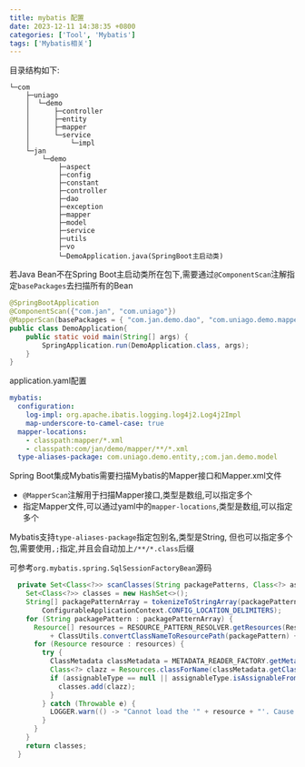 ```yaml
---
title: mybatis 配置
date: 2023-12-11 14:38:35 +0800
categories: ['Tool', 'Mybatis']
tags: ['Mybatis相关']
---
```


目录结构如下:

```text
└─com
    ├─uniago
    │  └─demo
    │      ├─controller
    │      ├─entity
    │      ├─mapper
    │      └─service
    │          └─impl
    └─jan
        └─demo
            ├─aspect
            ├─config
            ├─constant
            ├─controller
            ├─dao
            ├─exception
            ├─mapper
            ├─model
            ├─service
            ├─utils
            ├─vo
            └─DemoApplication.java(SpringBoot主启动类)
```


若Java Bean不在Spring Boot主启动类所在包下,需要通过`@ComponentScan`注解指定`basePackages`去扫描所有的Bean

```java
@SpringBootApplication
@ComponentScan({"com.jan", "com.uniago"})
@MapperScan(basePackages = { "com.jan.demo.dao", "com.uniago.demo.mapper" })
public class DemoApplication{
    public static void main(String[] args) {
        SpringApplication.run(DemoApplication.class, args);
    }
}
```


application.yaml配置

```yaml
mybatis:
  configuration:
    log-impl: org.apache.ibatis.logging.log4j2.Log4j2Impl
    map-underscore-to-camel-case: true
  mapper-locations:
    - classpath:mapper/*.xml
    - classpath:com/jan/demo/mapper/**/*.xml
  type-aliases-package: com.uniago.demo.entity,;com.jan.demo.model
```


Spring Boot集成Mybatis需要扫描Mybatis的Mapper接口和Mapper.xml文件

- `@MapperScan`注解用于扫描Mapper接口,类型是数组,可以指定多个
- 指定Mapper文件,可以通过yaml中的`mapper-locations`,类型是数组,可以指定多个

Mybatis支持`type-aliases-package`指定包别名,类型是String, 但也可以指定多个包,需要使用`,;`指定,并且会自动加上`/**/*.class`后缀

可参考`org.mybatis.spring.SqlSessionFactoryBean`源码

```java
  private Set<Class<?>> scanClasses(String packagePatterns, Class<?> assignableType) throws IOException {
    Set<Class<?>> classes = new HashSet<>();
    String[] packagePatternArray = tokenizeToStringArray(packagePatterns,
        ConfigurableApplicationContext.CONFIG_LOCATION_DELIMITERS);
    for (String packagePattern : packagePatternArray) {
      Resource[] resources = RESOURCE_PATTERN_RESOLVER.getResources(ResourcePatternResolver.CLASSPATH_ALL_URL_PREFIX
          + ClassUtils.convertClassNameToResourcePath(packagePattern) + "/**/*.class");
      for (Resource resource : resources) {
        try {
          ClassMetadata classMetadata = METADATA_READER_FACTORY.getMetadataReader(resource).getClassMetadata();
          Class<?> clazz = Resources.classForName(classMetadata.getClassName());
          if (assignableType == null || assignableType.isAssignableFrom(clazz)) {
            classes.add(clazz);
          }
        } catch (Throwable e) {
          LOGGER.warn(() -> "Cannot load the '" + resource + "'. Cause by " + e.toString());
        }
      }
    }
    return classes;
  }
```
